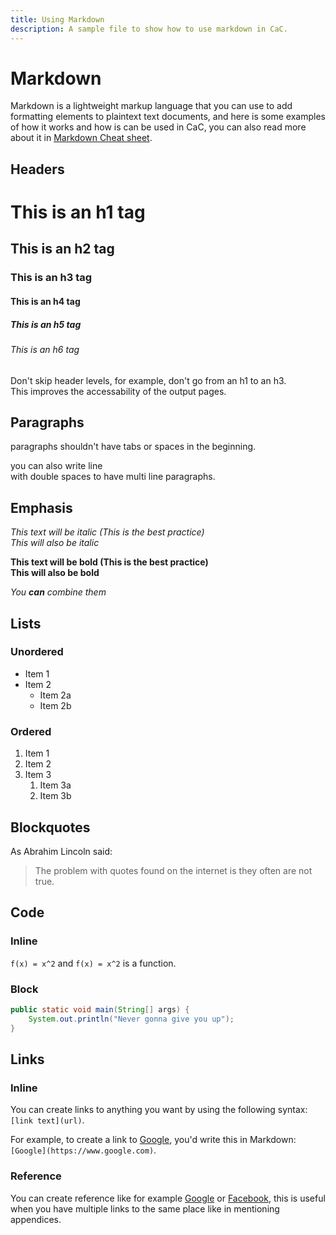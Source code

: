```yaml
---
title: Using Markdown
description: A sample file to show how to use markdown in CaC.
---
```


# Markdown

Markdown is a lightweight markup language that you can use to add formatting elements to plaintext text documents, and here is some examples of how it works and how is can be used in CaC, you can also read more about it in [Markdown Cheat sheet](https://github.com/adam-p/markdown-here/wiki/Markdown-Cheatsheet).

## Headers

# This is an h1 tag
## This is an h2 tag
### This is an h3 tag
#### This is an h4 tag
##### This is an h5 tag
###### This is an h6 tag

Don't skip header levels, for example, don't go from an h1 to an h3.  
This improves the accessability of the output pages.
## Paragraphs

paragraphs shouldn't have tabs or spaces in the beginning.

you can also write line  
with double spaces to have multi line paragraphs.

## Emphasis

*This text will be italic (This is the best practice)*  
_This will also be italic_

**This text will be bold (This is the best practice)**  
__This will also be bold__

*You **can** combine them*

## Lists

### Unordered

* Item 1
* Item 2
  * Item 2a
  * Item 2b

### Ordered

1. Item 1
1. Item 2
1. Item 3
   1. Item 3a
   1. Item 3b

## Blockquotes

As Abrahim Lincoln said:

> The problem with quotes found on the internet is they often are not
> true.

## Code

### Inline

`f(x) = x^2` and `f(x) = x^2` is a function.

### Block

```java
public static void main(String[] args) {
    System.out.println("Never gonna give you up");
}
```

## Links

### Inline

You can create links to anything you want by using the following syntax: `[link text](url)`.

For example, to create a link to [Google](https://www.google.com), you'd write this in Markdown: `[Google](https://www.google.com)`.

### Reference

You can create reference like for example [Google][google] or [Facebook][facebook], this is useful when you have multiple links to the same place like in mentioning appendices.

[google]: https://www.google.com
[facebook]: https://www.facebook.com


